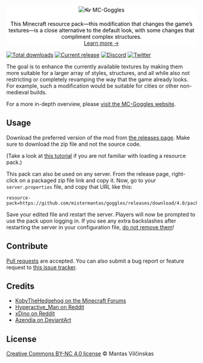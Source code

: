 <div style="text-align: center; margin: 0 auto; max-width: 48rem; background: #fff; color: #000">
  <img alt="👓 MC-Goggles" src="https://vgy.me/ffT07o.png">
  <p>This Minecraft resource pack—this modification that changes the game’s textures—is a close alternative to the default look, with some changes that compliment complex structures.<br><a href="https://mc-goggles.netlify.com">Learn more →</a></p>
</div>

[![Total downloads](https://img.shields.io/github/downloads/mistermantas/goggles/total.svg?style=flat-square)](https://github.com/mistermantas/goggles/releases)  [![Current release](https://img.shields.io/github/release/mistermantas/goggles.svg?style=flat-square)](https://github.com/mistermantas/goggles/releases)  [![Discord](https://img.shields.io/badge/discord-join%20chat-7289DA.svg?style=flat-square)](https://discord.gg/0sg9HNylRzK4SnCr)  [![Twitter](https://img.shields.io/twitter/follow/mistermantas.svg?style=social&label=Follow)](https://twitter.com/mistermantas)

The goal is to enhance the currently available textures by making them more suitable for a larger array of styles, structures, and all while also not restricting or completely revamping the way that the game already looks. For example, such a modification would be suitable for cities or other non-medieval builds.

For a more in-depth overview, please [visit the MC-Goggles website](https://mc-goggles.netlify.com).

## Usage

Download the preferred version of the mod from [the releases page](https://github.com/mistermantas/goggles/releases). Make sure to download the zip file and not the source code.

(Take a look at [this tutorial](http://minecraft.gamepedia.com/Tutorials/Loading_a_resource_pack) if you are not familiar with loading a resource pack.)

This pack can also be used on any server. From the release page, right-click on a packaged zip file link and copy it. Now, go to your `server.properties` file, and copy that URL like this:

```
resource-pack=https://github.com/mistermantas/goggles/releases/download/4.0/pack.zip
```

Save your edited file and restart the server. Players will now be prompted to use the pack upon logging in. If you see any extra backslashes after restarting the server in your configuration file, [do not remove them](https://en.wikipedia.org/wiki/Escape_character)!

## Contribute

[Pull requests](https://github.com/mistermantas/goggles/pulls) are accepted. You can also submit a bug report or feature request to [this issue tracker](https://github.com/mistermantas/goggles/issues).

## Credits

+ [KobyTheHedgehog on the Minecraft Forums](http://www.minecraftforum.net/forums/mapping-and-modding/resource-packs/2557239-glass-doors-for-1-10x)
+ [Hyperactive_Man on Reddit](https://www.reddit.com/r/Minecraft/comments/38q14w/the_better_than_default_texture_pack/?ref=share&ref_source=link)
+ [xDino on Reddit](https://www.reddit.com/r/Minecraft/comments/1zouwl/i_made_a_better_slime_block_texture/?ref=search_posts)
+ [Azendia on DeviantArt](http://azendia.deviantart.com/art/Bob-Ross-Framed-Paintings-Pack-16-Minecraft-1-8-9-584165890)

## License

[Creative Commons BY-NC 4.0 license](https://creativecommons.org/licenses/by-nc/4.0/) © Mantas Vilčinskas
